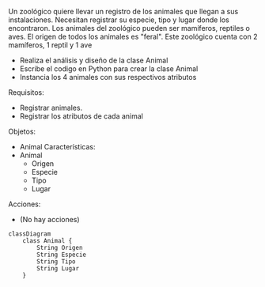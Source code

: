 Un zoológico quiere llevar un registro de los animales que llegan a sus instalaciones.
Necesitan registrar su especie, tipo y lugar donde los encontraron.
Los animales del zoológico pueden ser mamíferos, reptiles o aves.
El origen de todos los animales es "feral". 
Este zoológico cuenta con 2 mamíferos, 1 reptil y 1 ave

- Realiza el análisis y diseño de la clase Animal
- Escribe el codigo en Python para crear la clase Animal
- Instancia los 4 animales con sus respectivos atributos

Requisitos:
- Registrar animales.
- Registrar los atributos de cada animal

Objetos:
- Animal
Características:
- Animal
    - Origen
    - Especie
    - Tipo
    - Lugar

Acciones:
- (No hay acciones)

```mermaid
classDiagram
    class Animal {
        String Origen
        String Especie
        String Tipo
        String Lugar
    }
```


